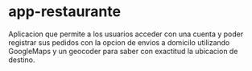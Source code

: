 # app-restaurante
Aplicacion que permite a los usuarios acceder con una cuenta y poder registrar sus pedidos con la opcion de envios a domicilo utilizando GoogleMaps y un geocoder para saber con exactitud la ubicacion de destino.
